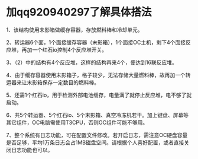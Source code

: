 # 加qq920940297了解具体搭法

1、该结构使用末影箱做缓存容器，存放燃料棒和冷却单元。

2、转运器6个面，1个面接缓存容器（末影箱），1个面接OC主机，剩下4个面接反应堆，再加一个红石io控制4个反应堆开关。

3、（2）中的结构有4个反应堆，这样的结构再来4个，便达到16联反应堆。

4、由于缓存容器使用末影箱子，格子较少，无法存储大量燃料棒，故再加一个转运器来让末影箱保存一定数目的燃料棒。

5、还需1个红石io，用于检测外部电池缓存，电量满了就停止反应堆，电不够了就启动。

6、共5个转运器、5个红石io、5个末影箱、真空冷冻机若干。加上键盘、屏幕等其它组件，OC电脑需使用T3CPU，否则OC组件可能不够用。

7、整个系统有日志功能，可在配置文件修改。若开启日志，需注意OC硬盘容量是否足够，平均1万条日志会占1MB磁盘空间。请根据个人喜好配置，或者直接关闭日志功能也可以。
